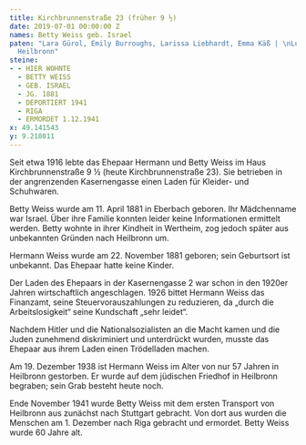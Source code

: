 ```yaml
---
title: Kirchbrunnenstraße 23 (früher 9 ½)
date: 2019-07-01 00:00:00 Z
names: Betty Weiss geb. Israel
paten: "Lara Gürol, Emily Burroughs, Larissa Liebhardt, Emma Käß | \nLuise-Bronner-Realschule
  Heilbronn"
steine:
- - HIER WOHNTE
  - BETTY WEISS
  - GEB. ISRAEL
  - JG. 1881
  - DEPORTIERT 1941
  - RIGA
  - ERMORDET 1.12.1941
x: 49.141543
y: 9.218011
---
```


Seit etwa 1916 lebte das Ehepaar Hermann und Betty Weiss im Haus Kirchbrunnenstraße 9 ½ (heute Kirchbrunnenstraße 23). Sie betrieben in der angrenzenden Kasernengasse einen Laden für Kleider- und Schuhwaren.

Betty Weiss wurde am 11. April 1881 in Eberbach geboren. Ihr Mädchenname war Israel. Über ihre Familie konnten leider keine Informationen ermittelt werden. Betty wohnte in ihrer Kindheit in Wertheim, zog jedoch später aus unbekannten Gründen nach Heilbronn um.

Hermann Weiss wurde am 22. November 1881 geboren; sein Geburtsort ist unbekannt. Das Ehepaar hatte keine Kinder.

Der Laden des Ehepaars in der Kasernengasse 2 war schon in den 1920er Jahren wirtschaftlich angeschlagen. 1926 bittet Hermann Weiss das Finanzamt, seine Steuervorauszahlungen zu reduzieren, da „durch die Arbeitslosigkeit“ seine Kundschaft „sehr leidet“.

Nachdem Hitler und die Nationalsozialisten an die Macht kamen und die Juden zunehmend diskriminiert und unterdrückt wurden, musste das Ehepaar aus ihrem Laden einen Trödelladen machen.

Am 19. Dezember 1938 ist Hermann Weiss im Alter von nur 57 Jahren in Heilbronn gestorben. Er wurde auf dem jüdischen Friedhof in Heilbronn begraben; sein Grab besteht heute noch.

Ende November 1941 wurde Betty Weiss mit dem ersten Transport von Heilbronn aus zunächst nach Stuttgart gebracht. Von dort aus wurden die Menschen am 1. Dezember nach Riga gebracht und ermordet. Betty Weiss wurde 60 Jahre alt.